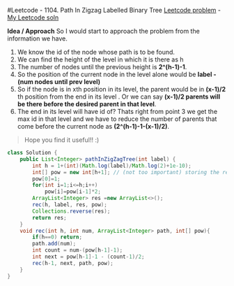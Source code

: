 #Leetcode - 1104. Path In Zigzag Labelled Binary Tree
[Leetcode problem](https://leetcode.com/problems/path-in-zigzag-labelled-binary-tree/) - [My Leetcode soln](https://leetcode.com/problems/path-in-zigzag-labelled-binary-tree/discuss/1428745/Java-O(n)-simple-recursive-solution-with-explanation)

**Idea / Approach**
So I would start to approach the problem from the information we have.

1. We know the id of the node whose path is to be found.
1. We can find the height of the level in which it is there as h
1. The number of nodes until the previous height is **2^(h-1)-1**.
1. So the position of the current node in the level alone would be **label - (num nodes until prev level)**
1. So if the node is in xth position in its level, the parent would be in **(x-1)/2** th position from the end in its level . Or we can say **(x-1)/2 parents will be there before the desired parent in that level**.
1. The end in its level will have id of? Thats right from point 3 we get the max id in that level and we have to reduce the number of parents that come before the current node as **(2^(h-1)-1-(x-1)/2)**.
>Hope you find it useful!! :)

```java
class Solution {
    public List<Integer> pathInZigZagTree(int label) {
        int h = 1+(int)(Math.log(label)/Math.log(2)+1e-10);
        int[] pow = new int[h+1]; // (not too important) storing the required powers so that it doesn't have to be recalculated for each level
        pow[0]=1;
        for(int i=1;i<=h;i++)
            pow[i]=pow[i-1]*2;
        ArrayList<Integer> res =new ArrayList<>();
        rec(h, label, res, pow);
        Collections.reverse(res);
        return res;
    }
    void rec(int h, int num, ArrayList<Integer> path, int[] pow){
        if(h==0) return;
        path.add(num);
        int count = num-(pow[h-1]-1);
        int next = pow[h-1]-1 - (count-1)/2;
        rec(h-1, next, path, pow);
    }
}
```